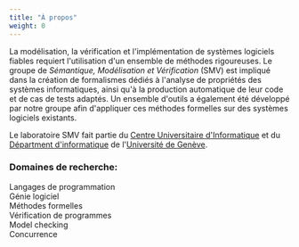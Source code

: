 ```yaml
---
title: "À propos"
weight: 0
---
```


La modélisation, la vérification et l'implémentation de systèmes logiciels fiables requiert l'utilisation d'un ensemble de méthodes rigoureuses.
Le groupe de *Sémantique, Modélisation et Vérification* (SMV) est impliqué dans la création de formalismes dédiés à l'analyse de propriétés des systèmes informatiques, ainsi qu'à la production automatique de leur code et de cas de tests adaptés.
Un ensemble d'outils a également été développé par notre groupe afin d'appliquer ces méthodes formelles sur des systèmes logiciels existants.

Le laboratoire SMV fait partie du [Centre Universitaire d'Informatique](http://www.cui.unige.ch/fr/) et du [Départment d'informatique](https://www.unige.ch/dinfo/) de l'[Université de Genève](https://www.unige.ch/).  

### Domaines de recherche:
Langages de programmation  
Génie logiciel  
Méthodes formelles  
Vérification de programmes  
Model checking  
Concurrence
